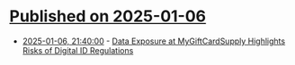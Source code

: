# [Published on 2025-01-06](index.md)

* [2025-01-06, 21:40:00](https://soylentnews.org/article.pl?sid=25/01/05/1833230&from=rss) - [Data Exposure at MyGiftCardSupply Highlights Risks of Digital ID Regulations](https://soylentnews.org/article.pl?sid=25/01/05/1833230&from=rss)
